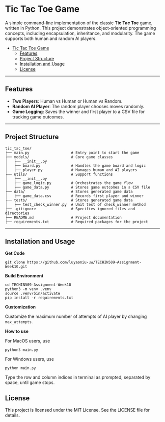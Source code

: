 # Tic Tac Toe Game

A simple command-line implementation of the classic **Tic Tac Toe** game, written in Python. This project demonstrates object-oriented programming concepts, including encapsulation, inheritance, and modularity. The game supports both human and random AI players.


- [Tic Tac Toe Game](#tic-tac-toe-game)
  - [Features](#features)
  - [Project Structure](#project-structure)
  - [Installation and Usage](#installation-and-usage)
  - [License](#license)

---

## Features

- **Two Players**: Human vs Human or Human vs Random.
- **Random AI Player**: The random player chooses moves randomly.
- **Game Logging**: Saves the winner and first player to a CSV file for tracking game outcomes.

---

## Project Structure

```
tic_tac_toe/
├── main.py                   # Entry point to start the game
├── models/                   # Core game classes
│   ├── __init__.py
│   ├── board.py              # Handles the game board and logic
│   ├── player.py             # Manages human and AI players
├── utils/                    # Support functions
│   ├── __init__.py
│   ├── game_logic.py         # Orchestrates the game flow
│   ├── game_data.py          # Stores game outcomes in a CSV file
├── data/                     # Stores generated game data
│   ├── game_data.csv         # Records first player and winner
├── tests/                    # Stores generated game data
│   ├── test_check_winner.py  # Unit test of check_winner method
├── .gitignore                # Specifies ignored files and directories
├── README.md                 # Project documentation
├── requirements.txt          # Required packages for the project
```

---

## Installation and Usage

**Get Code**

```
git clone https://github.com/luyaoniu-uw/TECHIN509-Assignment-Week10.git
```

**Build Environment**

```
cd TECHIN509-Assignment-Week10
python3 -m venv .venv
source .venv/bin/activate
pip install -r requirements.txt
```

**Customization**

Customize the maximum number of attempts of AI player by changing `max_attempts`.

**How to use**

For MacOS users, use
```
python3 main.py
```
For Windows users, use
```
python main.py
```

Type the row and column indices in terminal as prompted, separated by space, until game stops.


## License

This project is licensed under the MIT License. See the LICENSE file for details.


